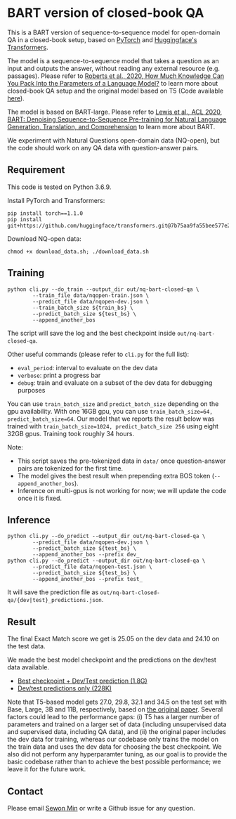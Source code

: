 # BART version of closed-book QA

This is a BART version of sequence-to-sequence model for open-domain QA in a closed-book setup, based on [PyTorch](https://pytorch.org/) and [Huggingface's Transformers](https://github.com/huggingface/transformers).

The model is a sequence-to-sequence model that takes a question as an input and outputs the answer, without reading any external resource (e.g. passages).
Please refer to [Roberts et al., 2020, How Much Knowledge Can You Pack Into the Parameters of a Language Model?](https://arxiv.org/abs/2002.08910) to learn more about closed-book QA setup and the original model based on T5 (Code available [here](https://colab.research.google.com/github/google-research/text-to-text-transfer-transformer/blob/master/notebooks/t5-trivia.ipynb)).

The model is based on BART-large. Please refer to [Lewis et al., ACL 2020, BART: Denoising Sequence-to-Sequence Pre-training for Natural Language Generation, Translation, and Comprehension](https://arxiv.org/abs/1910.13461) to learn more about BART.

We experiment with Natural Questions open-domain data (NQ-open), but the code should work on any QA data with question-answer pairs.


## Requirement

This code is tested on Python 3.6.9.

Install PyTorch and Transformers:
```
pip install torch==1.1.0
pip install git+https://github.com/huggingface/transformers.git@7b75aa9fa55bee577e2c7403301ed31103125a35
```

Download NQ-open data:
```
chmod +x download_data.sh; ./download_data.sh
```

## Training

```
python cli.py --do_train --output_dir out/nq-bart-closed-qa \
        --train_file data/nqopen-train.json \
        --predict_file data/nqopen-dev.json \
        --train_batch_size ${train_bs} \
        --predict_batch_size ${test_bs} \
        --append_another_bos
```

The script will save the log and the best checkpoint inside `out/nq-bart-closed-qa`.


Other useful commands (please refer to `cli.py` for the full list):
- `eval_period`: interval to evaluate on the dev data
- `verbose`: print a progress bar
- `debug`: train and evaluate on a subset of the dev data for debugging purposes

You can use `train_batch_size` and `predict_batch_size` depending on the gpu availability. With one 16GB gpu, you can use `train_batch_size=64, predict_batch_size=64`.
Our model that we reports the result below was trained with `train_batch_size=1024, predict_batch_size 256` using eight 32GB gpus. Training took roughly 34 hours.

Note:
- This script saves the pre-tokenized data in `data/` once question-answer pairs are tokenized for the first time.
- The model gives the best result when prepending extra BOS token (`--append_another_bos`).
- Inference on multi-gpus is not working for now; we will update the code once it is fixed.

## Inference

```
python cli.py --do_predict --output_dir out/nq-bart-closed-qa \
        --predict_file data/nqopen-dev.json \
        --predict_batch_size ${test_bs} \
        --append_another_bos --prefix dev_
python cli.py --do_predict --output_dir out/nq-bart-closed-qa \
        --predict_file data/nqopen-test.json \
        --predict_batch_size ${test_bs} \
        --append_another_bos --prefix test_
```

It will save the prediction file as `out/nq-bart-closed-qa/{dev|test}_predictions.json`.

## Result

The final Exact Match score we get is 25.05 on the dev data and 24.10 on the test data.

We made the best model checkpoint and the predictions on the dev/test data available.

- [Best checkpoint + Dev/Test prediction (1.8G)][1]
- [Dev/test predictions only (228K)][2]

Note that T5-based model gets 27.0, 29.8, 32.1 and 34.5 on the test set with Base, Large, 3B and 11B, respectively, based on [the original paper](https://arxiv.org/pdf/2002.08910.pdf). Several factors could lead to the performance gaps: (i) T5 has a larger number of parameters and trained on a larger set of data (including unsupervised data and supervised data, including QA data), and (ii) the original paper includes the dev data for training, whereas our codebase only trains the model on the train data and uses the dev data for choosing the best checkpoint.
We also did not perform any hyperparamter tuning, as our goal is to provide the basic codebase rather than to achieve the best possible performance; we leave it for the future work.

## Contact

Please email [Sewon Min](https://shmsw25.github.io) or write a Github issue for any question.


[1]: http://nlp.cs.washington.edu/ambigqa/models/nq-bart-closed-qa/nq-bart-closed-qa.zip
[2]: http://nlp.cs.washington.edu/ambigqa/models/nq-bart-closed-qa/predictions.zip


